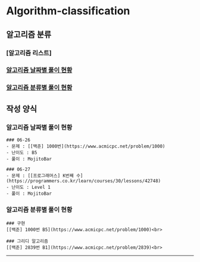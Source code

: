 # Algorithm-classification
## 알고리즘 분류

### [알고리즘 리스트]
### [알고리즘 날짜별 풀이 현황](https://github.com/SKHUDevelopersAlgorithm/Algorithm-classification/blob/main/FilterByDate.md)
### [알고리즘 분류별 풀이 현황](https://github.com/SKHUDevelopersAlgorithm/Algorithm-classification/blob/main/FilterByClassification.md)

## 작성 양식
### 알고리즘 날짜별 풀이 현황
```
### 06-26
- 문제 : [[백준] 1000번](https://www.acmicpc.net/problem/1000)
- 난이도 : B5
- 풀이 : MojitoBar

### 06-27
- 문제 : [[프로그래머스] K번째 수](https://programmers.co.kr/learn/courses/30/lessons/42748)
- 난이도 : Level 1
- 풀이 : MojitoBar
```

### 알고리즘 분류별 풀이 현황
```
### 구현
[[백준] 1000번 B5](https://www.acmicpc.net/problem/1000)<br>

### 그리디 알고리즘
[[백준] 2839번 B1](https://www.acmicpc.net/problem/2839)<br>
```
---
